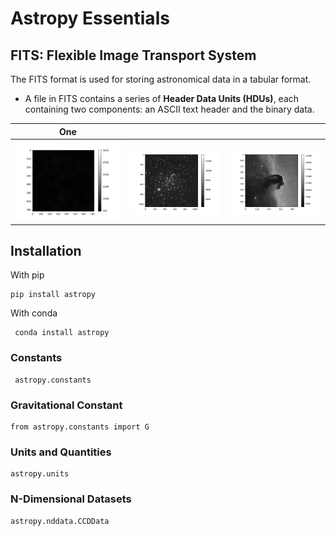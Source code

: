 # Astropy Essentials

## FITS: Flexible Image Transport System

The FITS format is used for storing astronomical data in a tabular format. 
- A file in FITS contains a series of __Header Data Units (HDUs)__, each containing two components: an ASCII text header and the binary data.

|One|||
|---|---|---|
|![Fits image example](FITS1.png)|![Fits image example](FITS2.png)|![Fits image example](FITS3.png)|



## Installation 
With pip 
 ```
 pip install astropy
 ```
With conda  

```
 conda install astropy
 ```

### Constants
```
 astropy.constants
```

### Gravitational Constant
```
from astropy.constants import G
```
 
### Units and Quantities

```
astropy.units
```


### N-Dimensional Datasets
```
astropy.nddata.CCDData
```

